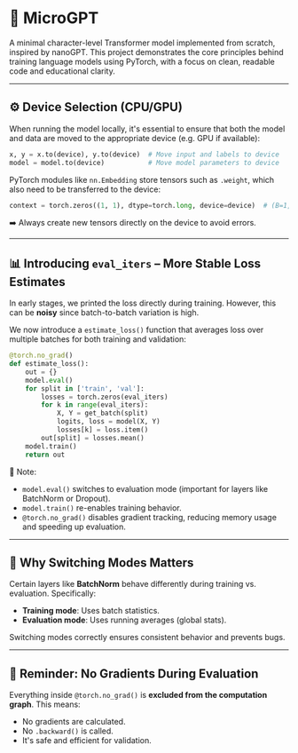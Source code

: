 # 🧠 MicroGPT

A minimal character-level Transformer model implemented from scratch, inspired by nanoGPT. This project demonstrates the core principles behind training language models using PyTorch, with a focus on clean, readable code and educational clarity.

---

## ⚙️ Device Selection (CPU/GPU)

When running the model locally, it's essential to ensure that both the model and data are moved to the appropriate device (e.g. GPU if available):

```python
x, y = x.to(device), y.to(device)  # Move input and labels to device
model = model.to(device)           # Move model parameters to device
```

PyTorch modules like `nn.Embedding` store tensors such as `.weight`, which also need to be transferred to the device:

```python
context = torch.zeros((1, 1), dtype=torch.long, device=device)  # (B=1, T=1)
```

➡️ Always create new tensors directly on the device to avoid errors.

---

## 📊 Introducing `eval_iters` – More Stable Loss Estimates

In early stages, we printed the loss directly during training. However, this can be **noisy** since batch-to-batch variation is high.

We now introduce a `estimate_loss()` function that averages loss over multiple batches for both training and validation:

```python
@torch.no_grad()
def estimate_loss():
    out = {}
    model.eval()
    for split in ['train', 'val']:
        losses = torch.zeros(eval_iters)
        for k in range(eval_iters):
            X, Y = get_batch(split)
            logits, loss = model(X, Y)
            losses[k] = loss.item()
        out[split] = losses.mean()
    model.train()
    return out
```

📌 Note:

* `model.eval()` switches to evaluation mode (important for layers like BatchNorm or Dropout).
* `model.train()` re-enables training behavior.
* `@torch.no_grad()` disables gradient tracking, reducing memory usage and speeding up evaluation.

---

## 🔁 Why Switching Modes Matters

Certain layers like **BatchNorm** behave differently during training vs. evaluation. Specifically:

* **Training mode**: Uses batch statistics.
* **Evaluation mode**: Uses running averages (global stats).

Switching modes correctly ensures consistent behavior and prevents bugs.

---

## 🧠 Reminder: No Gradients During Evaluation

Everything inside `@torch.no_grad()` is **excluded from the computation graph**. This means:

* No gradients are calculated.
* No `.backward()` is called.
* It's safe and efficient for validation.




